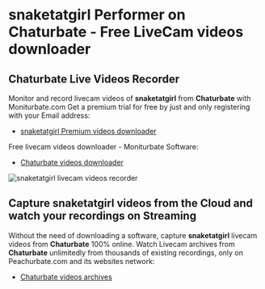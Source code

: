 # snaketatgirl Performer on Chaturbate - Free LiveCam videos downloader

## Chaturbate Live Videos Recorder

Monitor and record livecam videos of **snaketatgirl** from **Chaturbate** with Moniturbate.com
Get a premium trial for free by just and only registering with your Email address:
* [snaketatgirl Premium videos downloader](https://moniturbate.com/request-demo-licence-key.html)

Free livecam videos downloader - Moniturbate Software:
* [Chaturbate videos downloader](https://moniturbate.com/moniturbate-download-software.html)

![snaketatgirl livecam videos recorder](https://peachurnet.com/templates/moniturbate-software.png)


## Capture snaketatgirl videos from the Cloud and watch your recordings on Streaming

Without the need of downloading a software, capture **snaketatgirl** livecam videos from **Chaturbate** 100% online.
Watch Livecam archives from **Chaturbate** unlimitedly from thousands of existing recordings, only on Peachurbate.com and its websites network:
* [Chaturbate videos archives](https://peachurnet.com/)